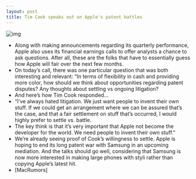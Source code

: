 ```yaml
---
layout: post
title: Tim Cook speaks out on Apple's patent battles
---
```

![img](http://media.idownloadblog.com/wp-content/uploads/2012/02/tim-cook.jpg)
* Along with making announcements regarding its quarterly performance, Apple also uses its financial earnings calls to offer analysts a chance to ask questions. After all, these are the folks that have to essentially guess how Apple will fair over the next few months.
* On today’s call, there was one particular question that was both interesting and relevant: “In terms of flexibility in cash and providing more color, how should we think about opportunities regarding patent disputes? Any thoughts about settling vs ongoing litigation?
* And here’s how Tim Cook responded…
* “I’ve always hated litigation. We just want people to invent their own stuff. If we could get an arrangement where we can be assured that’s the case, and that a fair settlement on stuff that’s occurred, I would highly prefer to settle vs. battle.
* The key think is that it’s very important that Apple not become the developer for the world. We need people to invent their own stuff.”
* We’re already seeing proof of Cook’s willingness to settle. Apple is hoping to end its long patent war with Samsung in an upcoming mediation. And the talks should go well, considering that Samsung is now more interested in making large phones with styli rather than copying Apple’s latest hit.
* [MacRumors]

